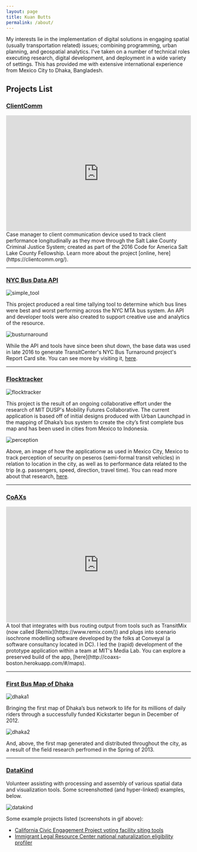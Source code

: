 ```yaml
---
layout: page
title: Kuan Butts
permalink: /about/
---
```



My interests lie in the implementation of digital solutions in engaging spatial (usually transportation related) issues; combining programming, urban planning, and geospatial analytics. I've taken on a number of technical roles executing research, digital development, and deployment in a wide variety of settings. This has provided me with extensive international experience from Mexico City to Dhaka, Bangladesh.

## Projects List

### [ClientComm](http://clientcomm.org/)
<iframe width="100%" max-width="768" height="315" src="https://www.youtube.com/embed/kfUf6WeVJ7E?rel=0&amp;controls=0&amp;showinfo=0" frameborder="0" gesture="media" allow="encrypted-media" allowfullscreen></iframe>
Case manager to client communication device used to track client performance longitudinally as they move through the Salt Lake County Criminal Justice System; created as part of the 2016 Code for America Salt Lake County Fellowship. Learn more about the project [online, here](https://clientcomm.org/).

<hr>

### [NYC Bus Data API](https://github.com/Bus-Data-NYC)
![simple_tool](/images/about/simple_tool.gif)

This project produced a real time tallying tool to determine which bus lines were best and worst performing across the NYC MTA bus system. An API and developer tools were also created to support creative use and analytics of the resource.

![busturnaround](/images/about/busturnaround.png)

While the API and tools have since been shut down, the base data was used in late 2016 to generate TransitCenter's NYC Bus Turnaround project's Report Card site. You can see more by visiting it, [here](http://busturnaround.nyc/).

<hr>

### [Flocktracker](http://www.flocktracker.org/)
![flocktracker](/images/about/flocktracker.png)

This project is the result of an ongoing collaborative effort under the research of MIT DUSP's Mobility Futures Collaborative. The current application is based off of initial designs produced with Urban Launchpad in the mapping of Dhaka’s bus system to create the city’s first complete bus map and has been used in cities from Mexico to Indonesia.

![perception](/images/about/perception.png)

Above, an image of how the applicationw as used in Mexico City, Mexico to track perception of security on peseros (semi-formal transit vehicles) in relation to location in the city, as well as to performance data related to the trip (e.g. passengers, speed, direction, travel time). You can read more about that research, [here](http://cargocollective.com/kuanbutts/Spatiotemporal-CETRAM-Analysis).

<hr>

### [CoAXs](http://coaxs.scripts.mit.edu/home/)
<iframe width="100%" max-width="768" height="315" src="https://www.youtube.com/embed/H3LJX0QJWI0?rel=0&amp;controls=0&amp;showinfo=0" frameborder="0" gesture="media" allow="encrypted-media" allowfullscreen></iframe>
A tool that integrates with bus routing output from tools such as TransitMix (now called [Remix](https://www.remix.com/)) and plugs into scenario isochrone modelling software developed by the folks at Conveyal (a software consultancy located in DC). I led the (rapid) development of the prototype application within a team at MIT's Media Lab. You can explore a preserved build of the app, [here](http://coaxs-boston.herokuapp.com/#/maps).

<hr>

### [First Bus Map of Dhaka](https://www.kickstarter.com/projects/urbanlaunchpad/first-bus-map-of-dhaka)
![dhaka1](/images/about/dhaka1.png)

Bringing the first map of Dhaka’s bus network to life for its millions of daily riders through a successfully funded Kickstarter begun in December of 2012.

![dhaka2](/images/about/dhaka2.png)

And, above, the first map generated and distributed throughout the city, as a result of the field research perfromed in the Spring of 2013.

<hr>

### [DataKind](http://www.datakind.org/)
Volunteer assisting with processing and assembly of various spatial data and visualization tools. Some screenshotted (and hyper-linked) examples, below.

![datakind](/images/about/datakind.gif)

Some example projects listed (screenshots in gif above):
- [California Civic Engagement Project voting facility siting tools](http://ccep.ucdavis.edu/vote-center-siting-tool/)
- [Immigrant Legal Resource Center national naturalization eligibility profiler](https://ilrc-demo.herokuapp.com/index.html)
